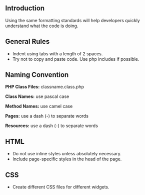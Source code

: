 ## Introduction ##

Using the same formatting standards will help developers quickly understand what the code is doing.

## General Rules ##
  * Indent using tabs with a length of 2 spaces.
  * Try not to copy and paste code. Use php includes if possible.

## Naming Convention ##
**PHP Class Files:** classname.class.php

**Class Names:** use pascal case

**Method Names:** use camel case

**Pages:** use a dash (-) to separate words

**Resources:** use a dash (-) to separate words


## HTML ##
  * Do not use inline styles unless absolutely necessary.
  * Include page-specific styles in the head of the page.

## CSS ##
  * Create different CSS files for different widgets.